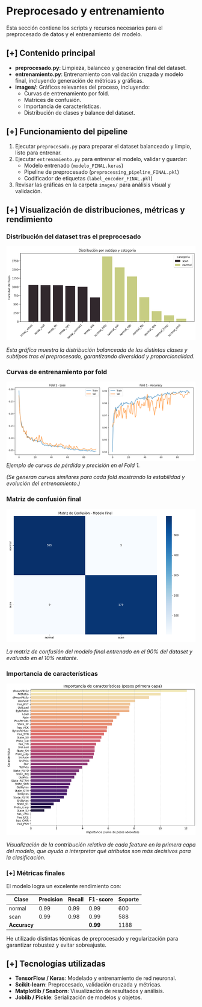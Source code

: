 # Preprocesado y entrenamiento

Esta sección contiene los scripts y recursos necesarios para el preprocesado de datos y el entrenamiento del modelo.

## [+] Contenido principal

- **preprocesado.py**: Limpieza, balanceo y generación final del dataset.
- **entrenamiento.py**: Entrenamiento con validación cruzada y modelo final, incluyendo generación de métricas y gráficas.
- **images/**: Gráficos relevantes del proceso, incluyendo:
  - Curvas de entrenamiento por fold.
  - Matrices de confusión.
  - Importancia de características.
  - Distribución de clases y balance del dataset.

## [+] Funcionamiento del pipeline

1. Ejecutar `preprocesado.py` para preparar el dataset balanceado y limpio, listo para entrenar.
2. Ejecutar `entrenamiento.py` para entrenar el modelo, validar y guardar:
   - Modelo entrenado (`modelo_FINAL.keras`)
   - Pipeline de preprocesado (`preprocessing_pipeline_FINAL.pkl`)
   - Codificador de etiquetas (`label_encoder_FINAL.pkl`)
3. Revisar las gráficas en la carpeta `images/` para análisis visual y validación.

## [+] Visualización de distribuciones, métricas y rendimiento

### Distribución del dataset tras el preprocesado

![Distribución de ataques y tráfico normal por subtipo](./images/DistribucionSubtipoCategoria.PNG)

*Esta gráfica muestra la distribución balanceada de las distintas clases y subtipos tras el preprocesado, garantizando diversidad y proporcionalidad.*

### Curvas de entrenamiento por fold

![Curvas de entrenamiento Fold 1](./images/training_curves_fold1.png)  
*Ejemplo de curvas de pérdida y precisión en el Fold 1.*

*(Se generan curvas similares para cada fold mostrando la estabilidad y evolución del entrenamiento.)*

### Matriz de confusión final

![Matriz de confusión final](./images/confusion_matrix_final.png)

*La matriz de confusión del modelo final entrenado en el 90% del dataset y evaluado en el 10% restante.*

### Importancia de características

![Importancia de características](./images/ImportanciaCaracteristicasLayer1.PNG)

*Visualización de la contribución relativa de cada feature en la primera capa del modelo, que ayuda a interpretar qué atributos son más decisivos para la clasificación.*

### [+] Métricas finales

El modelo logra un excelente rendimiento con:

| Clase   | Precision | Recall | F1-score | Soporte |
|---------|-----------|--------|----------|---------|
| normal  | 0.99      | 0.99   | 0.99     | 600     |
| scan    | 0.99      | 0.98   | 0.99     | 588     |
| **Accuracy**  |       |        | **0.99** | 1188    |

He utilizado distintas técnicas de preprocesado y regularización para garantizar robustez y evitar sobreajuste.

## [+] Tecnologías utilizadas

- **TensorFlow / Keras**: Modelado y entrenamiento de red neuronal.
- **Scikit-learn**: Preprocesado, validación cruzada y métricas.
- **Matplotlib / Seaborn**: Visualización de resultados y análisis.
- **Joblib / Pickle**: Serialización de modelos y objetos.